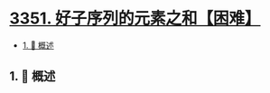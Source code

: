 # [3351. 好子序列的元素之和【困难】](https://github.com/Tdahuyou/TNotes.leetcode/tree/main/notes/3351.%20%E5%A5%BD%E5%AD%90%E5%BA%8F%E5%88%97%E7%9A%84%E5%85%83%E7%B4%A0%E4%B9%8B%E5%92%8C%E3%80%90%E5%9B%B0%E9%9A%BE%E3%80%91)

<!-- region:toc -->

- [1. 📝 概述](#1--概述)

<!-- endregion:toc -->

## 1. 📝 概述
